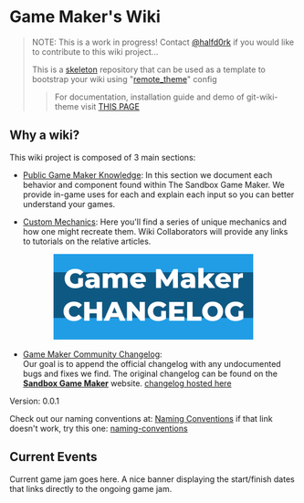# Game Maker's Wiki

> NOTE: This is a work in progress! Contact [@halfd0rk](https://twitter.com/halfd0rk) if you would like to contribute to this wiki project...
>
> This is a [skeleton](skeleton) repository that can be used as a template to bootstrap your wiki using "[remote_theme]()" config
>
>> For documentation, installation guide and demo of git-wiki-theme visit [THIS PAGE]()

## Why a wiki?

This wiki project is composed of 3 main sections:

- [Public Game Maker Knowledge](https://github.com/Drassil/git-wiki-theme): In this section we document each behavior and component found within The Sandbox Game Maker. We provide in-game uses for each and explain each input so you can better understand your games. 

- [Custom Mechanics](): Here you'll find a series of unique mechanics and how one might recreate them. Wiki Collaborators will provide any links to tutorials on the relative articles.

<p align="center"><a href="https://www.sandbox.game/en/create/changelog/"><img src="/assets/game-maker-changelog.jpg" style="width:350px;height:150px;"></a></p>


- [Game Maker Community Changelog](https://www.sandbox.game/en/create/changelog/):\
 Our goal is to append the official changelog with any undocumented bugs and fixes we find. The original changelog can be found on the [**Sandbox Game Maker**](https://www.sandbox.game/en/create/changelog/) website. 
[changelog hosted here](gm-changelog)

Version: 0.0.1

Check out our naming conventions at:
<a href="{{ '/naming-conventions' | relative_url }}">Naming Conventions</a>
if that link doesn't work, try this one:
[naming-conventions](https://gamemakers.wiki/naming-conventions)


## Current Events

Current game jam goes here. A nice banner displaying the start/finish dates that links directly to the ongoing game jam.